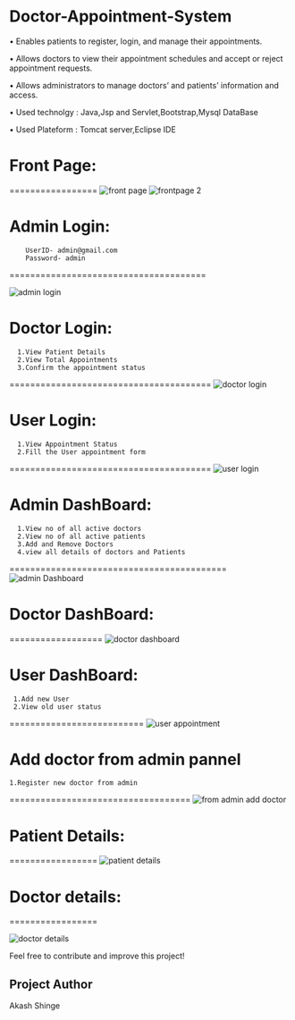# Doctor-Appointment-System
• Enables patients to register, login, and manage their appointments.

• Allows doctors to view their appointment schedules and accept or reject appointment requests.

• Allows administrators to manage doctors’ and patients’ information and access.

• Used technolgy : Java,Jsp and Servlet,Bootstrap,Mysql DataBase

• Used Plateform : Tomcat server,Eclipse IDE

# Front Page:
=================
![front page](https://user-images.githubusercontent.com/89769715/231526805-771185ef-8cb0-4af5-85a5-381eff125efe.png)
![frontpage 2](https://user-images.githubusercontent.com/89769715/231526822-f06c6722-a38c-4478-bd00-0adb2c913a1e.png)

# Admin Login:
        UserID- admin@gmail.com
        Password- admin
======================================

![admin login](https://user-images.githubusercontent.com/89769715/231527158-172b4190-b242-4d51-8515-4f31eba9d9d8.png)

# Doctor Login:
      1.View Patient Details
      2.View Total Appointments
      3.Confirm the appointment status
=======================================
![doctor login](https://user-images.githubusercontent.com/89769715/231527253-138a776c-e2c1-4874-8e98-cfc7abb731f2.png)


# User Login:
      1.View Appointment Status
      2.Fill the User appointment form
=======================================
![user login](https://user-images.githubusercontent.com/89769715/231527326-24d23590-f87b-4f80-b58b-49687ee78ae0.png)

# Admin DashBoard:
      1.View no of all active doctors
      2.View no of all active patients
      3.Add and Remove Doctors 
      4.view all details of doctors and Patients
==========================================
![admin Dashboard](https://user-images.githubusercontent.com/89769715/231527607-27ba3205-5036-485e-8ed7-1f40713f7c64.png)

# Doctor DashBoard:
==================
![doctor dashboard](https://user-images.githubusercontent.com/89769715/231527706-ff68f9b4-12f2-4769-a57b-8a1322104f21.png)

# User DashBoard:
     1.Add new User 
     2.View old user status
==========================
![user appointment](https://user-images.githubusercontent.com/89769715/231527945-48ecba43-87c3-4b2d-bcda-fe6b6b17b3f4.png)

# Add doctor from admin pannel
    1.Register new doctor from admin 
===================================
![from admin add doctor](https://user-images.githubusercontent.com/89769715/231528121-ead0974d-7751-432c-a726-aef0e5542e0d.png)


# Patient Details:
=================
![patient details](https://user-images.githubusercontent.com/89769715/231528228-4e4b995d-79ed-4985-81a3-a7c4103b5c53.png)

# Doctor details:
=================

![doctor details](https://user-images.githubusercontent.com/89769715/231528321-679c07ec-d1b5-4bdb-9f41-ea83b3f3155a.png)




Feel free to contribute and improve this project!

## Project Author
Akash Shinge
